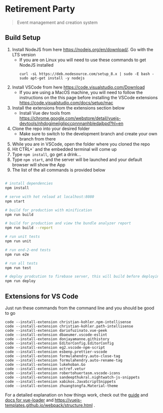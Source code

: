 # Retirement Party

> Event management and creation system

## Build Setup

1. Install NodeJS from here https://nodejs.org/en/download/. Go with the LTS version
   * If you are on Linux you will need to use these commands to get NodeJS installed
      ```
      curl -sL https://deb.nodesource.com/setup_8.x | sudo -E bash -
      sudo apt-get install -y nodejs
      ```
2. Install VSCode from here https://code.visualstudio.com/Download
   * If you are using a MacOS machine, you will need to follow the instructions on the this page before installing the VSCode extensions
   https://code.visualstudio.com/docs/setup/mac
3. Install the extensions from the extensions section below
   * Install Vue dev tools from
   https://chrome.google.com/webstore/detail/vuejs-devtools/nhdogjmejiglipccpnnnanhbledajbpd?hl=en
4. Clone the repo into your desired folder
   * Make sure to switch to the development branch and create your own branch from there
5. While you are in VSCode, open the folder where you cloned the repo
6. Hit CTRL+\` and the embedded terminal will come up
7. Type `npm install`, go get a drink...
8. Type `npm start`, and the server will be launched and your default browser will show the App
9. The list of the all commands is provided below

##

``` bash
# install dependencies
npm install

# serve with hot reload at localhost:8080
npm start

# build for production with minification
npm run build

# build for production and view the bundle analyzer report
npm run build --report

# run unit tests
npm run unit

# run end-2-end tests
npm run e2e

# run all tests
npm run test

# deploy prodcution to firebase server, this will build before deploying
npm run deploy
```

## Extensions for VS Code
Just run these commands from the command line and you should be good to go
```
code --install-extension christian-kohler.npm-intellisense
code --install-extension christian-kohler.path-intellisense
code --install-extension dariofuzinato.vue-peek
code --install-extension dbaeumer.vscode-eslint
code --install-extension donjayamanne.githistory
code --install-extension EditorConfig.EditorConfig
code --install-extension eg2.vscode-npm-script
code --install-extension esbenp.prettier-vscode
code --install-extension formulahendry.auto-close-tag
code --install-extension formulahendry.auto-rename-tag
code --install-extension lukehoban.Go
code --install-extension octref.vetur
code --install-extension robertohuertasm.vscode-icons
code --install-extension sandeepthukral.nightwatch-js-snippets
code --install-extension xabikos.JavaScriptSnippets
code --install-extension zhuangtongfa.Material-theme
```
For a detailed explanation on how things work, check out the [guide](http://vuejs-templates.github.io/webpack/) and [docs for vue-loader](http://vuejs.github.io/vue-loader) and https://vuejs-templates.github.io/webpack/structure.html .

